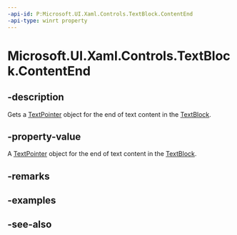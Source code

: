 ```yaml
---
-api-id: P:Microsoft.UI.Xaml.Controls.TextBlock.ContentEnd
-api-type: winrt property
---
```


<!-- Property syntax
public Windows.UI.Xaml.Documents.TextPointer ContentEnd { get; }
-->

# Microsoft.UI.Xaml.Controls.TextBlock.ContentEnd

## -description
Gets a [TextPointer](../microsoft.ui.xaml.documents/textpointer.md) object for the end of text content in the [TextBlock](textblock.md).

## -property-value
A [TextPointer](../microsoft.ui.xaml.documents/textpointer.md) object for the end of text content in the [TextBlock](textblock.md).

## -remarks

## -examples

## -see-also
